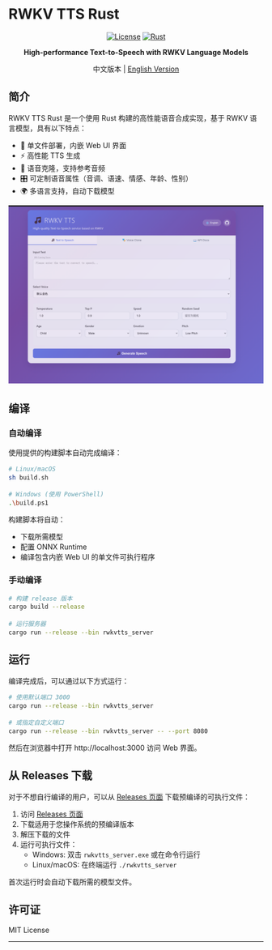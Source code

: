 # RWKV TTS Rust

<div align="center">

[![License](https://img.shields.io/badge/license-MIT-blue.svg)](LICENSE)
[![Rust](https://img.shields.io/badge/rust-1.78+-orange.svg)](https://www.rust-lang.org)

**High-performance Text-to-Speech with RWKV Language Models**

</div>

<div align="center">
  <p>中文版本 | <a href="README_en.md">English Version</a></p>
</div>

## 简介

RWKV TTS Rust 是一个使用 Rust 构建的高性能语音合成实现，基于 RWKV 语言模型，具有以下特点：

- 🚀 单文件部署，内嵌 Web UI 界面
- ⚡ 高性能 TTS 生成
- 🎯 语音克隆，支持参考音频
- 🎛️ 可定制语音属性（音调、语速、情感、年龄、性别）
- 🌍 多语言支持，自动下载模型

![Web 界面截图](1.png)

## 编译

### 自动编译

使用提供的构建脚本自动完成编译：

```bash
# Linux/macOS
sh build.sh

# Windows (使用 PowerShell)
.\build.ps1
```

构建脚本将自动：
- 下载所需模型
- 配置 ONNX Runtime
- 编译包含内嵌 Web UI 的单文件可执行程序

### 手动编译

```bash
# 构建 release 版本
cargo build --release

# 运行服务器
cargo run --release --bin rwkvtts_server
```

## 运行

编译完成后，可以通过以下方式运行：

```bash
# 使用默认端口 3000
cargo run --release --bin rwkvtts_server

# 或指定自定义端口
cargo run --release --bin rwkvtts_server -- --port 8080
```

然后在浏览器中打开 http://localhost:3000 访问 Web 界面。

## 从 Releases 下载

对于不想自行编译的用户，可以从 [Releases 页面](https://github.com/cgisky1980/rwkv-tts-rs/releases) 下载预编译的可执行文件：

1. 访问 [Releases 页面](https://github.com/cgisky1980/rwkv-tts-rs/releases)
2. 下载适用于您操作系统的预编译版本
3. 解压下载的文件
4. 运行可执行文件：
   - Windows: 双击 `rwkvtts_server.exe` 或在命令行运行
   - Linux/macOS: 在终端运行 `./rwkvtts_server`

首次运行时会自动下载所需的模型文件。

## 许可证

MIT License

---

